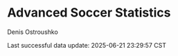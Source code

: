 # Advanced Soccer Statistics
Denis Ostroushko

<!-- gfm -->

Last successful data update: 2025-06-21 23:29:57 CST
